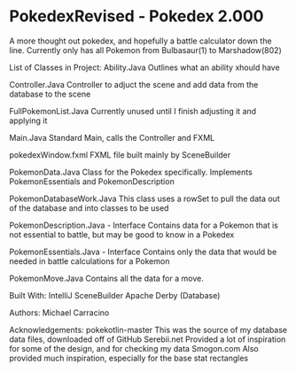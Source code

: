 # PokedexRevised - Pokedex 2.000 
  A more thought out pokedex, and hopefully a battle calculator down the line.
  Currently only has all Pokemon from Bulbasaur(1) to Marshadow(802)

List of Classes in Project:
  Ability.Java
    Outlines what an ability xhould have
    
  Controller.Java
    Controller to adjuct the scene and add data from the database to the scene
    
  FullPokemonList.Java
    Currently unused until I finish adjusting it and applying it
    
  Main.Java
    Standard Main, calls the Controller and FXML
    
  pokedexWindow.fxml
    FXML file built mainly by SceneBuilder
    
  PokemonData.Java
    Class for the Pokedex specifically. Implements PokemonEssentials and PokemonDescription
    
  PokemonDatabaseWork.Java
    This class uses a rowSet to pull the data out of the database and into classes to be used
  
  PokemonDescription.Java - Interface
    Contains data for a Pokemon that is not essential to battle, but may be good to know in a Pokedex
  
  PokemonEssentials.Java - Interface
    Contains only the data that would be needed in battle calculations for a Pokemon
  
  PokemonMove.Java
    Contains all the data for a move.

Built With:
  IntelliJ
  SceneBuilder
  Apache Derby (Database)
  
Authors:
  Michael Carracino
  
Acknowledgements:
  pokekotlin-master 
    This was the source of my database data files, downloaded off of GitHub
  Serebii.net
    Provided a lot of inspiration for some of the design, and for checking my data
  Smogon.com
    Also provided much inspiration, especially for the base stat rectangles
